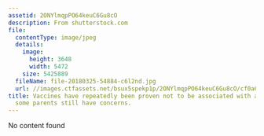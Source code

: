```yaml
---
assetid: 2ONYlmqpPO64keuC6Gu8cO
description: From shutterstock.com
file:
  contentType: image/jpeg
  details:
    image:
      height: 3648
      width: 5472
    size: 5425889
  fileName: file-20180325-54884-c6l2nd.jpg
  url: //images.ctfassets.net/bsux5spekp1p/2ONYlmqpPO64keuC6Gu8cO/cf0a6cada98c88c78540d3fad9aa6a23/file-20180325-54884-c6l2nd.jpg
title: Vaccines have repeatedly been proven not to be associated with autism, yet
  some parents still have concerns.
---
```

No content found